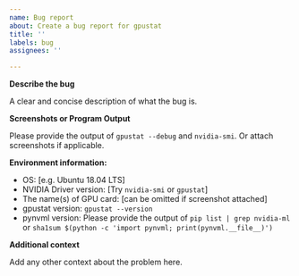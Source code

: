 ```yaml
---
name: Bug report
about: Create a bug report for gpustat
title: ''
labels: bug
assignees: ''

---
```


<!-- Feel free to change the order of sections if appropriate. -->

**Describe the bug**

A clear and concise description of what the bug is.


**Screenshots or Program Output**

Please provide the output of `gpustat --debug` and `nvidia-smi`. Or attach screenshots if applicable.

<!--
```
$ gpustat --debug
```

```
$ nvidia-smi
```
-->


**Environment information:**

 - OS: [e.g. Ubuntu 18.04 LTS]
 - NVIDIA Driver version: [Try `nvidia-smi` or `gpustat`]
 - The name(s) of GPU card: [can be omitted if screenshot attached]
 - gpustat version: `gpustat --version`
 - pynvml version: Please provide the output of `pip list | grep nvidia-ml` or `sha1sum $(python -c 'import pynvml; print(pynvml.__file__)')`


**Additional context**

Add any other context about the problem here.
